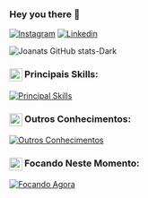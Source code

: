### Hey you there 👋
[![Instagram](https://img.shields.io/badge/Instagram-E4405F?style=for-the-badge&logo=instagram&logoColor=white
)](https://www.instagram.com/hannah_trindad/)
[![Linkedin](https://img.shields.io/badge/LinkedIn-0077B5?style=for-the-badge&logo=linkedin&logoColor=white)](https://www.linkedin.com/in/joanatrindade-/)


![Joanats GitHub stats-Dark](https://github-readme-stats.vercel.app/api?username=joanats&show_icons=true&theme=dracula)

### <div><img src="https://raw.githubusercontent.com/Tarikul-Islam-Anik/Animated-Fluent-Emojis/master/Emojis/Travel%20and%20places/Rocket.png" width="23px" align="top" alt="Rocket Emoji"/> Principais Skills:</div>
[![Principal Skills](https://skillicons.dev/icons?i=py,mysql,r)](https://skillicons.dev)

### <div><img src="https://raw.githubusercontent.com/Tarikul-Islam-Anik/Animated-Fluent-Emojis/master/Emojis/Smilies/Nerd%20Face.png" alt="Nerd Face" width="23px" align="top" /> Outros Conhecimentos:</div>
[![Outros Conhecimentos](https://skillicons.dev/icons?i=blender,postgres,html,css,js)](https://skillicons.dev)

### <div><img src="https://raw.githubusercontent.com/Tarikul-Islam-Anik/Animated-Fluent-Emojis/master/Emojis/Hand%20gestures/Brain.png" alt="Brain Emoji" width="23px" align="top" /> Focando Neste Momento:</div>
[![Focando Agora](https://skillicons.dev/icons?i=py,mysql,r)](https://skillicons.dev)

